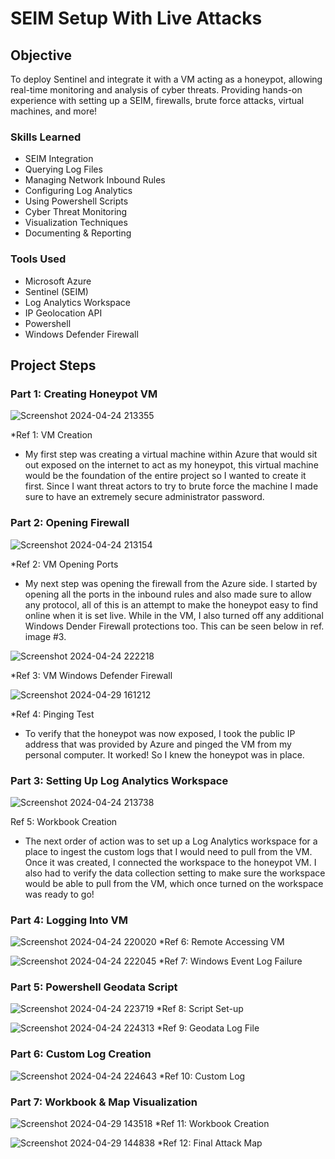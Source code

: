 # SEIM Setup With Live Attacks

## Objective

To deploy Sentinel and integrate it with a VM acting as a honeypot, allowing real-time monitoring and analysis of cyber threats. Providing hands-on experience with setting up a SEIM, firewalls, brute force attacks, virtual machines, and more!

### Skills Learned

- SEIM Integration
- Querying Log Files
- Managing Network Inbound Rules
- Configuring Log Analytics
- Using Powershell Scripts
- Cyber Threat Monitoring
- Visualization Techniques
- Documenting & Reporting

### Tools Used

- Microsoft Azure
- Sentinel (SEIM)
- Log Analytics Workspace
- IP Geolocation API
- Powershell
- Windows Defender Firewall
  
## Project Steps

### Part 1: Creating Honeypot VM

![Screenshot 2024-04-24 213355](https://github.com/Jacobng19/SEIM-With-Attacks/assets/167641578/ffc4970b-e2de-44f3-8315-4349a1a65f3e)

*Ref 1: VM Creation

- My first step was creating a virtual machine within Azure that would sit out exposed on the internet to act as my honeypot, this virtual machine would be the foundation of the entire project so I wanted to create it first. Since I want threat actors to try to brute force the machine I made sure to have an extremely secure administrator password.

### Part 2: Opening Firewall

![Screenshot 2024-04-24 213154](https://github.com/Jacobng19/SEIM-With-Attacks/assets/167641578/f6bcd9ed-a078-49b6-864b-b41a6bbe91ef)

*Ref 2: VM Opening Ports

- My next step was opening the firewall from the Azure side. I started by opening all the ports in the inbound rules and also made sure to allow any protocol, all of this is an attempt to make the honeypot easy to find online when it is set live. While in the VM, I also turned off any additional Windows Dender Firewall protections too. This can be seen below in ref. image #3.

![Screenshot 2024-04-24 222218](https://github.com/Jacobng19/SEIM-With-Attacks/assets/167641578/8aeb6819-311a-4d20-8143-c2364b0421b4)

*Ref 3: VM Windows Defender Firewall

![Screenshot 2024-04-29 161212](https://github.com/Jacobng19/SEIM-With-Attacks/assets/167641578/ffc1f90e-c6c5-47dd-9479-52223f75a70b)

*Ref 4: Pinging Test

- To verify that the honeypot was now exposed, I took the public IP address that was provided by Azure and pinged the VM from my personal computer. It worked! So I knew the honeypot was in place.

### Part 3: Setting Up Log Analytics Workspace

![Screenshot 2024-04-24 213738](https://github.com/Jacobng19/SEIM-With-Attacks/assets/167641578/cdb9dea3-b4e6-4573-852c-1ba7b16758d1)

Ref 5: Workbook Creation

- The next order of action was to set up a Log Analytics workspace for a place to ingest the custom logs that I would need to pull from the VM. Once it was created, I connected the workspace to the honeypot VM. I also had to verify the data collection setting to make sure the workspace would be able to pull from the VM, which once turned on the workspace was ready to go!

### Part 4: Logging Into VM 

![Screenshot 2024-04-24 220020](https://github.com/Jacobng19/SEIM-With-Attacks/assets/167641578/9c441792-36dd-42e6-9d50-695c96e1b9de)
*Ref 6: Remote Accessing VM

![Screenshot 2024-04-24 222045](https://github.com/Jacobng19/SEIM-With-Attacks/assets/167641578/f754c358-1eff-4bfc-95e7-5ed6c57e8200)
*Ref 7: Windows Event Log Failure

### Part 5: Powershell Geodata Script

![Screenshot 2024-04-24 223719](https://github.com/Jacobng19/SEIM-With-Attacks/assets/167641578/0016f1ea-6370-46ac-923a-ac9f7b4520a2)
*Ref 8: Script Set-up

![Screenshot 2024-04-24 224313](https://github.com/Jacobng19/SEIM-With-Attacks/assets/167641578/d59c9d04-3b23-4cf6-828c-cd6e0437a747)
*Ref 9: Geodata Log File

### Part 6: Custom Log Creation

![Screenshot 2024-04-24 224643](https://github.com/Jacobng19/SEIM-With-Attacks/assets/167641578/3c370885-6223-4ab3-b356-4a10b16e3aac)
*Ref 10: Custom Log

### Part 7: Workbook & Map Visualization

![Screenshot 2024-04-29 143518](https://github.com/Jacobng19/SEIM-With-Attacks/assets/167641578/72e9448b-1635-4e1b-982a-e24dff2386a7)
*Ref 11: Workbook Creation


![Screenshot 2024-04-29 144838](https://github.com/Jacobng19/SEIM-With-Attacks/assets/167641578/25616134-46c3-40c8-8977-e08207d09a02)
*Ref 12: Final Attack Map



